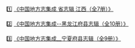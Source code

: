 :one: [《中国地方志集成 省志辑 江西（全7册）》](https://pan.baidu.com/s/1fylWB61OKiq5ps9s0EhOxg?pwd=8xuc)

:two: [《中国地方志集成--黑龙江府县志辑（全10册）》](https://pan.baidu.com/s/1c1XXQE90Qg6zhwWv_yvOCw?pwd=kfus)

:three: [《中国地方志集成__宁夏府县志辑（全9册）》](https://pan.baidu.com/s/136tLyJOtedUiyZXSdAyR3A?pwd=d35t)
